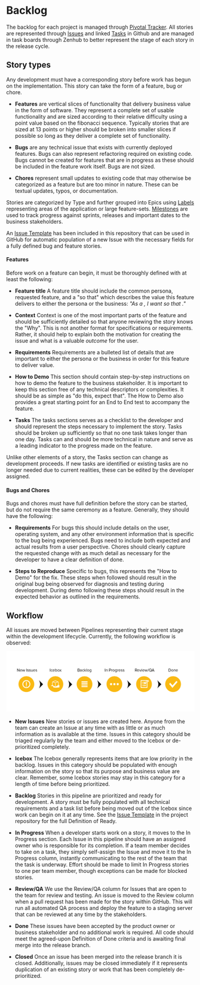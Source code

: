 Backlog
==

The backlog for each project is managed through [Pivotal Tracker](https://www.pivotaltracker.com/). All stories are represented through [Issues](https://guides.github.com/features/issues/) and linked [Tasks](https://github.com/blog/1375-task-lists-in-gfm-issues-pulls-comments) in Github and are managed in task boards through Zenhub to better represent the stage of each story in the release cycle.

## Story types

Any development must have a corresponding story before work has begun on the implementation. This story can take the form of a feature, bug or chore.

* **Features** are vertical slices of functionality that delivery business value in the form of software. They represent a complete set of usable functionality and are sized according to their relative difficulty using a point value based on the fibonacci sequence. Typically stories that are sized at 13 points or higher should be broken into smaller slices if possible so long as they deliver a complete set of functionality.

* **Bugs** are any technical issue that exists with currently deployed features. Bugs can also represent refactoring required on existing code. Bugs cannot be created for features that are in progress as these should be included in the feature work itself. Bugs are not sized.

* **Chores** represent small updates to existing code that may otherwise be categorized as a feature but are too minor in nature. These can be textual updates, typos, or documentation.

Stories are categorized by Type and further grouped into Epics using [Labels](./LABELS.md) representing areas of the application or large feature-sets. [Milestones](https://help.github.com/articles/creating-and-editing-milestones-for-issues-and-pull-requests/) are used to track progress against sprints, releases and important dates to the business stakeholders.

An [Issue Template](../.github/ISSUE_TEMPLATE.md) has been included in this repository that can be used in GitHub for automatic population of a new Issue with the necessary fields for a fully defined bug and feature stories.

#### Features

Before work on a feature can begin, it must be thoroughly defined with at least the following:

* **Feature title** A feature title should include the common persona, requested feature, and a "so that" which describes the value this feature delivers to either the persona or the business: _"As a <user type>, I want <a goal> so that <benefit>."_

* **Context** Context is one of the most important parts of the feature and should be sufficiently detailed so that anyone reviewing the story knows the "Why". This is not another format for specifications or requirements. Rather, it should help to explain both the motivation for creating the issue and what is a valuable _outcome_ for the user.

* **Requirements** Requirements are a bulleted list of details that are important to either the persona or the business in order for this feature to deliver value.

* **How to Demo** This section should contain step-by-step instructions on how to demo the feature to the business stakeholder. It is important to keep this section free of any technical descriptors or complexities. It should be as simple as "do this, expect that". The How to Demo also provides a great starting point for an End to End test to accompany the feature.

* **Tasks** The tasks sections serves as a checklist to the developer and should represent the steps necessary to implement the story. Tasks should be broken up sufficiently so that no one task takes longer than one day. Tasks can and should be more technical in nature and serve as a leading indicator to the progress made on the feature.

Unlike other elements of a story, the Tasks section can change as development
proceeds. If new tasks are identified or existing tasks are no longer needed due
to current realities, these can be edited by the developer assigned.

#### Bugs and Chores

Bugs and chores must have full definition before the story can be started, but do not require the same ceremony as a feature. Generally, they should have the following:

* **Requirements** For bugs this should include details on the user, operating system, and any other environment information that is specific to the bug being experienced. Bugs need to include both expected and actual results from a user perspective. Chores should clearly capture the requested change with as much detail as necessary for the developer to have a clear definition of done.

* **Steps to Reproduce** Specific to bugs, this represents the "How to Demo" for the fix. These steps when followed should result in the original bug being observed for diagnosis and testing during development. During demo following these steps should result in the expected behavior as outlined in the requirements.

## Workflow

All issues are moved between Pipelines representing their current stage within the development lifecycle. Currently, the following workflow is observed:

![Pipelines](../images/pipeline-overview.jpg)

* **New Issues** New stories or issues are created here. Anyone from the team can create an Issue at any time with as little or as much information as is available at the time. Issues in this category should be triaged regularly by the team and either moved to the Icebox or de-prioritized completely.

* **Icebox** The Icebox generally represents items that are low priority in the backlog. Issues in this category should be populated with enough information on the story so that its purpose and business value are clear. Remember, some Icebox stories may stay in this category for a length of time before being prioritized.

* **Backlog** Stories in this pipeline are prioritized and ready for development. A story must be fully populated with all technical requirements and a task list before being moved out of the Icebox since work can begin on it at any time. See the [Issue Template](../.github/ISSUE_TEMPLATE.md) in the project repository for the full Definition of Ready.

* **In Progress** When a developer starts work on a story, it moves to the In Progress section. Each Issue in this pipeline should have an assigned owner who is responsible for its completion. If a team member decides to take on a task, they simply self-assign the Issue and move it to the In Progress column, instantly communicating to the rest of the team that the task is underway. Effort should be made to limit In Progress stories to one per team member, though exceptions can be made for blocked stories.

* **Review/QA** We use the Review/QA column for Issues that are open to the team for review and testing. An issue is moved to the Review column when a pull request has been made for the story within GitHub. This will run all automated QA process and deploy the feature to a staging server that can be reviewed at any time by the stakeholders.

* **Done** These issues have been accepted by the product owner or business stakeholder and no additional work is required. All code should meet the agreed-upon Definition of Done criteria and is awaiting final merge into the release branch.

* **Closed** Once an issue has been merged into the release branch it is closed. Additionally, issues may be closed immediately if it represents duplication of an existing story or work that has been completely de-prioritized.
